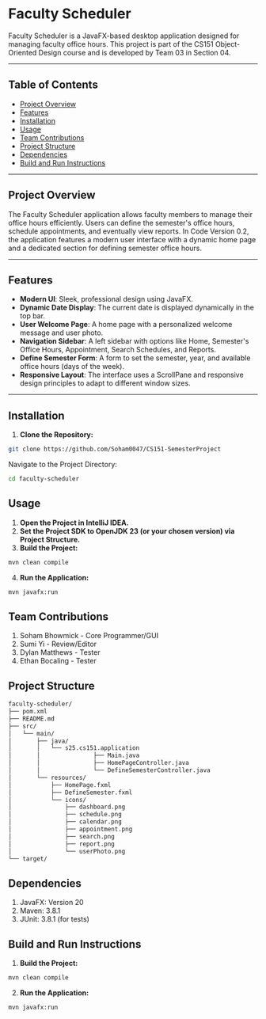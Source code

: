 # Faculty Scheduler

Faculty Scheduler is a JavaFX-based desktop application designed for managing faculty office hours. This project is part of the CS151 Object-Oriented Design course and is developed by Team 03 in Section 04.

---

## Table of Contents

- [Project Overview](#project-overview)
- [Features](#features)
- [Installation](#installation)
- [Usage](#usage)
- [Team Contributions](#team-contributions)
- [Project Structure](#project-structure)
- [Dependencies](#dependencies)
- [Build and Run Instructions](#build-and-run-instructions)

---

## Project Overview

The Faculty Scheduler application allows faculty members to manage their office hours efficiently. Users can define the semester's office hours, schedule appointments, and eventually view reports. In Code Version 0.2, the application features a modern user interface with a dynamic home page and a dedicated section for defining semester office hours.

---

## Features

- **Modern UI**: Sleek, professional design using JavaFX.
- **Dynamic Date Display**: The current date is displayed dynamically in the top bar.
- **User Welcome Page**: A home page with a personalized welcome message and user photo.
- **Navigation Sidebar**: A left sidebar with options like Home, Semester's Office Hours, Appointment, Search Schedules, and Reports.
- **Define Semester Form**: A form to set the semester, year, and available office hours (days of the week).
- **Responsive Layout**: The interface uses a ScrollPane and responsive design principles to adapt to different window sizes.

---

## Installation

1. **Clone the Repository:**
```bash
git clone https://github.com/Soham0047/CS151-SemesterProject
```
Navigate to the Project Directory:
```bash
cd faculty-scheduler
```

## Usage
1. **Open the Project in IntelliJ IDEA.**
2. **Set the Project SDK to OpenJDK 23 (or your chosen version) via Project Structure.**
3. **Build the Project:**
```bash
mvn clean compile
```
4. **Run the Application:**
```bash
mvn javafx:run
```
## Team Contributions
1. Soham Bhowmick - Core Programmer/GUI
2. Sumi Yi - Review/Editor
3. Dylan Matthews - Tester
4. Ethan Bocaling - Tester

## Project Structure
```bash
faculty-scheduler/
├── pom.xml
├── README.md
├── src/
│   └── main/
│       ├── java/
│       │   └── s25.cs151.application
│       │               ├── Main.java
│       │               ├── HomePageController.java
│       │               └── DefineSemesterController.java
│       └── resources/
│           ├── HomePage.fxml
│           ├── DefineSemester.fxml
│           └── icons/
│               ├── dashboard.png
│               ├── schedule.png
│               ├── calendar.png
│               ├── appointment.png
│               ├── search.png
│               ├── report.png
│               └── userPhoto.png
└── target/
```
## Dependencies
1. JavaFX: Version 20
2. Maven: 3.8.1
3. JUnit: 3.8.1 (for tests)

## Build and Run Instructions
1. **Build the Project:**
```bash
mvn clean compile
```
2. **Run the Application:**
```bash
mvn javafx:run
```

